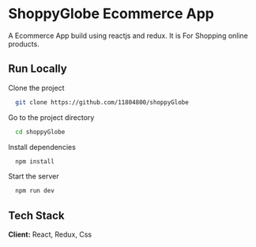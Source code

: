 
# ShoppyGlobe Ecommerce App

A Ecommerce App build using reactjs and redux. It is For Shopping online products. 


## Run Locally

Clone the project

```bash
  git clone https://github.com/11804800/shoppyGlobe
```

Go to the project directory

```bash
  cd shoppyGlobe
```

Install dependencies

```bash
  npm install
```

Start the server

```bash
  npm run dev
```


## Tech Stack

**Client:** React, Redux, Css


    

